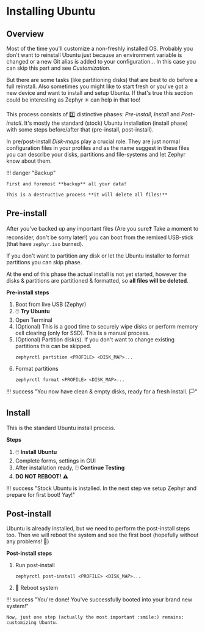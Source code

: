 # Installing Ubuntu

## Overview

Most of the time you'll customize a non-freshly installed OS.
Probably you don't want to reinstall Ubuntu just because an environment variable is changed or a new Git alias is added to your configuration...
In this case you can skip this part and see _Customization_.

But there are some tasks (like partitioning disks) that are best to do before a full reinstall.
Also sometimes you might like to start fresh or you've got a new device and want to install and setup Ubuntu.
If that's true this section could be interesting as Zephyr :eight_spoked_asterisk: can help in that too!

This process consists of :three: distinctive phases: _Pre-install_, _Install_ and _Post-install_.
It's mostly the standard (stock) Ubuntu installation (install phase) with some steps before/after that (pre-install, post-install).

In pre/post-install _Disk-maps_ play a crucial role.
They are just normal configuration files in your profiles and as the name suggest in these files you can describe your disks, partitions and file-systems and let Zephyr know about them.

!!! danger "Backup"

    First and foremost **backup** all your data!

    This is a destructive process **it will delete all files!**

## Pre-install

After you've backed up any important files (Are you sure:question: Take a moment to reconsider, don't be sorry later!) you can boot from the remixed USB-stick (that have `zephyr.iso` burned).

If you don't want to partition any disk or let the Ubuntu installer to format partitions you can skip phase.

At the end of this phase the actual install is not yet started, however the disks & partitions are partitioned & formatted, so **all files will be deleted**.

**Pre-install steps**

1. Boot from live USB (Zephyr)
1. :computer_mouse: **Try Ubuntu**
1. Open Terminal
1. (Optional) This is a good time to securely wipe disks or perform memory cell clearing (only for SSD). This is a manual process.
1. (Optional) Partition disk(s). If you don't want to change existing partitions this can be skipped.
    ```
    zephyrctl partition <PROFILE> <DISK_MAP>...
    ```
1. Format partitions
    ```
    zephyrctl format <PROFILE> <DISK_MAP>...
    ```

!!! success "You now have clean & empty disks, ready for a fresh install. :white_flag:"

## Install

This is the standard Ubuntu install process.

**Steps**

1. :computer_mouse: **Install Ubuntu**
1. Complete forms, settings in GUI
1. After installation ready, :computer_mouse: **Continue Testing**
1. **DO NOT REBOOT!** :warning:

!!! success "Stock Ubuntu is installed. In the next step we setup Zephyr and prepare for first boot! Yay!"

## Post-install

Ubuntu is already installed, but we need to perform the post-install steps too.
Then we will reboot the system and see the first boot (hopefully without any problems! :crossed_fingers:)

**Post-install steps**

1.  Run post-install

    ```
    zephyrctl post-install <PROFILE> <DISK_MAP>...
    ```

1.  :red_circle: Reboot system

!!! success "You're done! You've successfully booted into your brand new system!"

    Now, just one step (actually the most important :smile:) remains: customizing Ubuntu.
